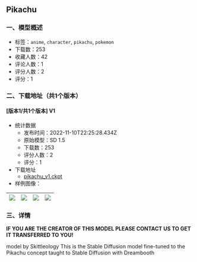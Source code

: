 ## Pikachu
### 一、模型概述

- 标签：`anime`, `character`, `pikachu`, `pokemon`
- 下载数：253
- 收藏人数：42
- 评论人数：1
- 评分人数：2
- 评分：1

### 二、下载地址（共1个版本）

#### [版本1/共1个版本] V1

- 统计数据
  - 发布时间：2022-11-10T22:25:28.434Z
  - 原始模型：SD 1.5
  - 下载数：253
  - 评分人数：2
  - 评分：1
- 下载地址
  - [pikachu_v1.ckpt](https://civitai.com/api/download/models/8)
- 样例图像：

| <img src="https://image.civitai.com/xG1nkqKTMzGDvpLrqFT7WA/d47ea82e-dffe-4a6e-cad1-a550dc06a300/width=450/209.jpeg" /> | <img src="https://image.civitai.com/xG1nkqKTMzGDvpLrqFT7WA/c911eb1f-98bd-44b9-cd5c-85392173bd00/width=450/208.jpeg" /> | <img src="https://image.civitai.com/xG1nkqKTMzGDvpLrqFT7WA/5f89e086-c800-43f7-f10d-daf1d4252700/width=450/207.jpeg" /> | <img src="https://image.civitai.com/xG1nkqKTMzGDvpLrqFT7WA/0dcd1666-9be0-48e1-b960-25269cf1de00/width=450/206.jpeg" /> |
| ---- | ---- | ---- | ---- |


### 三、详情
<p><strong>IF YOU ARE THE CREATOR OF THIS MODEL PLEASE CONTACT US TO GET IT TRANSFERRED TO YOU!</strong></p><p>model by Skittleology This is the Stable Diffusion model fine-tuned to the Pikachu concept taught to Stable Diffusion with Dreambooth</p>